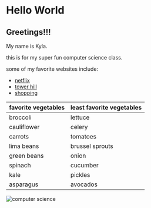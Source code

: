 # Hello World

## Greetings!!!
<div class="text-purple">
  My name is Kyla.
</div>

this is for my super fun computer science class.

some of my favorite websites include:
  - [netflix](netflix.com)
  - [tower hill](towerhill.org)
  - [shopping](revolve.com)

|favorite vegetables | least favorite vegetables|
|------------ | -------------|
|broccoli | lettuce|
|cauliflower | celery|
|carrots | tomatoes|
|lima beans | brussel sprouts|
|green beans | onion|
|spinach | cucumber|
|kale | pickles|
|asparagus | avocados|

![computer science](https://i.ytimg.com/vi/SzJ46YA_RaA/maxresdefault.jpg)
